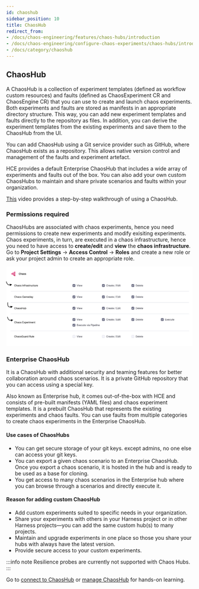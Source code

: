```yaml
---
id: chaoshub
sidebar_position: 10
title: ChaosHub
redirect_from:
- /docs/chaos-engineering/features/chaos-hubs/introduction
- /docs/chaos-engineering/configure-chaos-experiments/chaos-hubs/introduction
- /docs/category/chaoshub
---
```


## ChaosHub

A ChaosHub is a collection of experiment templates (defined as workflow custom resources) and faults (defined as ChaosExperiment CR and ChaosEngine CR) that you can use to create and launch chaos experiments. Both experiments and faults are stored as manifests in an appropriate directory structure. This way, you can add new experiment templates and faults directly to the repository as files. In addition, you can derive the experiment templates from the existing experiments and save them to the ChaosHub from the UI.

You can add ChaosHub using a Git service provider such as GitHub, where ChaosHub exists as a repository. This allows native version control and management of the faults and experiment artefact.

HCE provides a default Enterprise ChaosHub that includes a wide array of experiments and faults out of the box. You can also add your own custom ChaosHubs to maintain and share private scenarios and faults within your organization.

[This](https://youtu.be/b4ggnJcZrcM) video provides a step-by-step walkthrough of using a ChaosHub.

### Permissions required

ChaosHubs are associated with chaos experiments, hence you need permissions to create new experiments and modify exisiting experiments. Chaos experiments, in turn, are executed in a chaos infrastructure, hence you need to have access to **create/edit** and **view** the **chaos infrastructure**. Go to **Project Settings** -> **Access Control** -> **Roles** and create a new role or ask your project admin to create an appropriate role.

![](./static/perms-reqd.png)

### Enterprise ChaosHub

It is a ChaosHub with additional security and teaming features for better collaboration around chaos scenarios. It is a private GitHub repository that you can access using a special key.

Also known as Enterprise hub, it comes out-of-the-box with HCE and consists of pre-built manifests (YAML files) and chaos experiment templates. It is a prebuilt ChaosHub that represents the existing experiments and chaos faults. You can use faults from multiple categories to create chaos experiments in the Enterprise ChaosHub.

#### Use cases of ChaosHubs

- You can get secure storage of your git keys. except admins, no one else can access your git keys.
- You can export a given chaos scenario to an Enterprise ChaosHub. Once you export a chaos scenario, it is hosted in the hub and is ready to be used as a base for cloning.
- You get access to many chaos scenarios in the Enterprise hub where you can browse through a scenarios and directly execute it.

#### Reason for adding custom ChaosHub

* Add custom experiments suited to specific needs in your organization.
* Share your experiments with others in your Harness project or in other Harness projects—you can add the same custom hub(s) to many projects.
* Maintain and upgrade experiments in one place so those you share your hubs with always have the latest version.
* Provide secure access to your custom experiments.

:::info note
Resilience probes are currently not supported with Chaos Hubs.
:::

Go to [connect to ChaosHub](/docs/chaos-engineering/use-harness-ce/chaoshubs/add-chaos-hub) or [manage ChaosHub](/docs/chaos-engineering/use-harness-ce/chaoshubs/manage-hub) for hands-on learning.